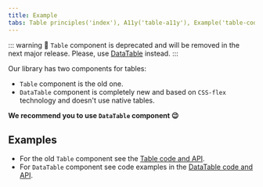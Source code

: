 ```yaml
---
title: Example
tabs: Table principles('index'), A11y('table-a11y'), Example('table-code')
---
```


::: warning
:rotating_light: `Table` component is deprecated and will be removed in the next major release. Please, use [DataTable](/table-group/data-table/) instead.
:::

Our library has two components for tables:

- `Table` component is the old one.
- `DataTable` component is completely new and based on `CSS-flex` technology and doesn't use native tables.

**We recommend you to use `DataTable` component 😉**

## Examples

- For the old `Table` component see the [Table code and API](/table-group/table-old/).
- For `DataTable` component see code examples in the [DataTable code and API](/table-group/data-table/).
